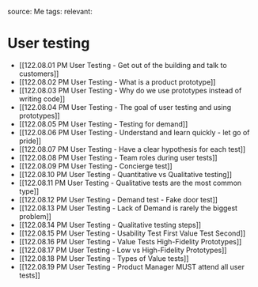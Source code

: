 source: Me
tags:
relevant:

# User testing

- [[122.08.01 PM User Testing - Get out of the building and talk to customers]]
- [[122.08.02 PM User Testing - What is a product prototype]]
- [[122.08.03 PM User Testing - Why do we use prototypes instead of writing code]]
- [[122.08.04 PM User Testing - The goal of user testing and using prototypes]]
- [[122.08.05 PM User Testing - Testing for demand]]
- [[122.08.06 PM User Testing - Understand and learn quickly - let go of pride]]
- [[122.08.07 PM User Testing - Have a clear hypothesis for each test]]
- [[122.08.08 PM User Testing - Team roles during user tests]]
- [[122.08.09 PM User Testing - Concierge test]]
- [[122.08.10 PM User Testing - Quantitative vs Qualitative testing]]
- [[122.08.11 PM User Testing - Qualitative tests are the most common type]]
- [[122.08.12 PM User Testing - Demand test - Fake door test]]
- [[122.08.13 PM User Testing - Lack of Demand is rarely the biggest problem]]
- [[122.08.14 PM User Testing - Qualitative testing steps]]
- [[122.08.15 PM User Testing - Usability Test First Value Test Second]]
- [[122.08.16 PM User Testing - Value Tests High-Fidelity Prototypes]]
- [[122.08.17 PM User Testing - Low vs High-Fidelity Prototypes]]
- [[122.08.18 PM User Testing - Types of Value tests]]
- [[122.08.19 PM User Testing - Product Manager MUST attend all user tests]]